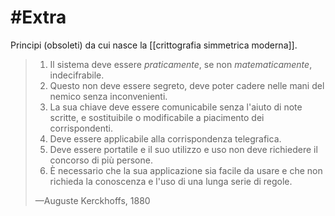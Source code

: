 # #Extra 

Principi (obsoleti) da cui nasce la [[crittografia simmetrica moderna]].

> 1. Il sistema deve essere *praticamente*, se non *matematicamente*, indecifrabile.
> 2. Questo non deve essere segreto, deve poter cadere nelle mani del nemico senza inconvenienti.
> 3. La sua chiave deve essere comunicabile senza l'aiuto di note scritte, e sostituibile o modificabile a piacimento dei corrispondenti.
> 4. Deve essere applicabile alla corrispondenza telegrafica.
> 5. Deve essere portatile e il suo utilizzo e uso non deve richiedere il concorso di più persone.
> 6. È necessario che la sua applicazione sia facile da usare e che non richieda la conoscenza e l'uso di una lunga serie di regole.
> 
> —Auguste Kerckhoffs, 1880
